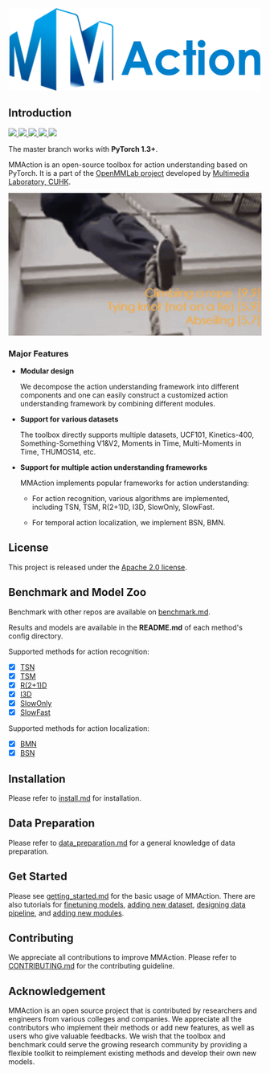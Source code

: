 <div align="center">
  <img src="docs/imgs/mmaction-logo.png" width="500"/>
</div>

## Introduction

<div align="left">
	<a href="http://open-mmlab.pages.gitlab.sz.sensetime.com/mmaction-lite/">
		<img src="https://img.shields.io/badge/docs-latest-blue"/>
	</a>
	<a href="https://codecov.io/gh/open-mmlab/mmaction">
		<img src="https://codecov.io/gh/open-mmlab/mmaction/branch/master/graph/badge.svg"/>
	</a>
	<a href="https://pypi.org/project/mmaction">
		<img src="https://img.shields.io/pypi/pyversions/mmaction.svg?style=plastic"/>
	</a>
	<a href="https://pypi.org/project/mmaction">
		<img src="https://img.shields.io/pypi/v/mmaction"/>
	</a>
	<a href="https://github.com/open-mmlab/mmaction/blob/master/LICENSE">
	    <img src="https://img.shields.io/github/license/open-mmlab/mmaction.svg">
	</a>
</div>

The master branch works with **PyTorch 1.3+**.

MMAction is an open-source toolbox for action understanding based on PyTorch.
It is a part of the [OpenMMLab project](https://github.com/open-mmlab) developed by [Multimedia Laboratory, CUHK](http://mmlab.ie.cuhk.edu.hk/).

<div align="center">
  <img src="demo/demo.gif" width="600px"/>
</div>

### Major Features

- **Modular design**

  We decompose the action understanding framework into different components and one can easily construct a customized
  action understanding framework by combining different modules.

- **Support for various datasets**

  The toolbox directly supports multiple datasets, UCF101, Kinetics-400, Something-Something V1&V2, Moments in Time, Multi-Moments in Time, THUMOS14, etc.

- **Support for multiple action understanding frameworks**

  MMAction implements popular frameworks for action understanding:

  - For action recognition, various algorithms are implemented, including TSN, TSM, R(2+1)D, I3D, SlowOnly, SlowFast.

  - For temporal action localization, we implement BSN, BMN.

## License

This project is released under the [Apache 2.0 license](LICENSE).

## Benchmark and Model Zoo

Benchmark with other repos are available on [benchmark.md](docs/benchmark.md).

Results and models are available in the **README.md** of each method's config directory.

Supported methods for action recognition:
- [x] [TSN](configs/recognition/tsn/README.md)
- [x] [TSM](configs/recognition/tsm/README.md)
- [x] [R(2+1)D](configs/recognition/r2plus1d/README.md)
- [x] [I3D](configs/recognition/i3d/README.md)
- [x] [SlowOnly](configs/recognition/slowonly/README.md)
- [x] [SlowFast](configs/recognition/slowfast/README.md)

Supported methods for action localization:
- [x] [BMN](configs/localization/bmn/README.md)
- [x] [BSN](configs/localization/bsn/README.md)

## Installation

Please refer to [install.md](docs/install.md) for installation.

## Data Preparation

Please refer to [data_preparation.md](docs/data_preparation.md) for a general knowledge of data preparation.

## Get Started

Please see [getting_started.md](docs/getting_started.md) for the basic usage of MMAction.
There are also tutorials for [finetuning models](docs/tutorials/finetune.md), [adding new dataset](docs/tutorials/new_dataset.md), [designing data pipeline](docs/tutorials/data_pipeline.md), and [adding new modules](docs/tutorials/new_modules.md).

## Contributing

We appreciate all contributions to improve MMAction. Please refer to [CONTRIBUTING.md](.github/CONTRIBUTING.md) for the contributing guideline.

## Acknowledgement

MMAction is an open source project that is contributed by researchers and engineers from various colleges and companies.
We appreciate all the contributors who implement their methods or add new features, as well as users who give valuable feedbacks.
We wish that the toolbox and benchmark could serve the growing research community by providing a flexible toolkit to reimplement existing methods and develop their own new models.
